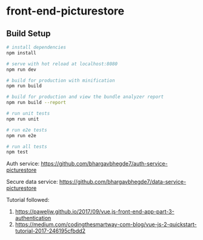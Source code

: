 # front-end-picturestore

## Build Setup

``` bash
# install dependencies
npm install

# serve with hot reload at localhost:8080
npm run dev

# build for production with minification
npm run build

# build for production and view the bundle analyzer report
npm run build --report

# run unit tests
npm run unit

# run e2e tests
npm run e2e

# run all tests
npm test
```

Auth service: https://github.com/bhargavbhegde7/auth-service-picturestore

Secure data service: https://github.com/bhargavbhegde7/data-service-picturestore

Tutorial followed: 
1. https://paweljw.github.io/2017/09/vue.js-front-end-app-part-3-authentication
2. https://medium.com/codingthesmartway-com-blog/vue-js-2-quickstart-tutorial-2017-246195cfbdd2
